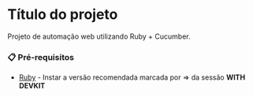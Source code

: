 # Título do projeto

Projeto de automação web utilizando Ruby + Cucumber.

### 📋 Pré-requisitos

* [Ruby](https://rubyinstaller.org/downloads/) - Instar a versão recomendada marcada por => da sessão <b>WITH DEVKIT</b>

